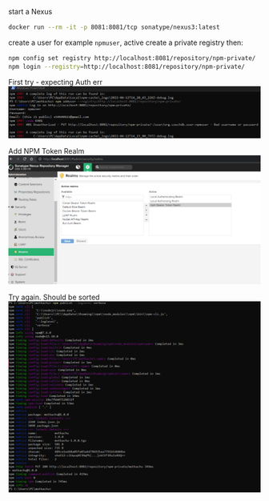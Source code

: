 
start a Nexus
```bash
docker run --rm -it -p 8081:8081/tcp sonatype/nexus3:latest
```

create a user for example `npmuser`, active
create a private registry then:
```bash
npm config set registry http://localhost:8081/repository/npm-private/
npm login --registry=http://localhost:8081/repository/npm-private/
```

First try - expecting Auth err
![401 when publish](./imgs/before.png)

Add NPM Token Realm
![add](./imgs/NPMTokenRealm.png)

Try again. Should be sorted
![sorted](./imgs/after.png)